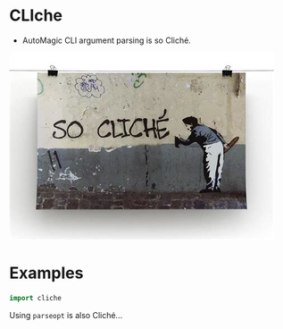 # CLIche

- AutoMagic CLI argument parsing is so Cliché.

![](cliche.jpg "Image is so Cliché")


# Examples

```nim
import cliche

```

Using `parseopt` is also Cliché...
